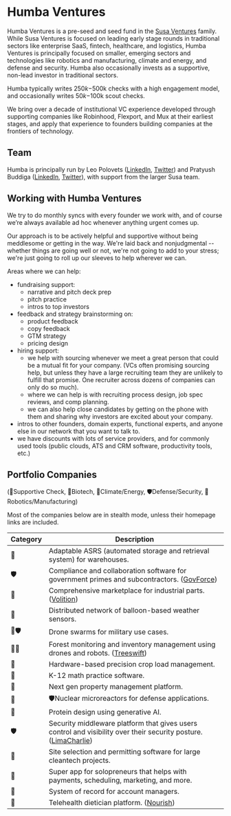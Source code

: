 # Humba Ventures

Humba Ventures is a pre-seed and seed fund in the [Susa Ventures](https://www.susaventures.com/) family. While Susa Ventures is focused on leading early stage rounds in traditional sectors like enterprise SaaS, fintech, healthcare, and logistics, Humba Ventures is principally focused on smaller, emerging sectors and technologies like robotics and manufacturing, climate and energy, and defense and security. Humba also occasionally invests as a supportive, non-lead investor in traditional sectors.

Humba typically writes $250k-$500k checks with a high engagement model, and occasionally writes $50k-$100k scout checks.

We bring over a decade of institutional VC experience developed through supporting companies like Robinhood, Flexport, and Mux at their earliest stages, and apply that experience to founders building companies at the frontiers of technology.

## Team

Humba is principally run by Leo Polovets ([LinkedIn](https://www.linkedin.com/in/lpolovets/), [Twitter](https://twitter.com/lpolovets)) and Pratyush Buddiga ([LinkedIn](https://www.linkedin.com/in/pratyush-buddiga-9238b4156/), [Twitter](https://twitter.com/pratyushbuddiga)), with support from the larger Susa team.

## Working with Humba Ventures

We try to do monthly syncs with every founder we work with, and of course we’re always available ad hoc whenever anything urgent comes up.

Our approach is to be actively helpful and supportive without being meddlesome or getting in the way. We're laid back and nonjudgmental -- whether things are going well or not, we're not going to add to your stress; we're just going to roll up our sleeves to help wherever we can.

Areas where we can help:
* fundraising support:
  * narrative and pitch deck prep
  * pitch practice
  * intros to top investors
* feedback and strategy brainstorming on:
  * product feedback
  * copy feedback
  * GTM strategy
  * pricing design
* hiring support:
  * we help with sourcing whenever we meet a great person that could be a mutual fit for your company. (VCs often promising sourcing help, but unless they have a large recruiting team they are unlikely to fulfill that promise. One recruiter across dozens of companies can only do so much). 
  * where we can help is with recruiting process design, job spec reviews, and comp planning.
  * we can also help close candidates by getting on the phone with them and sharing why investors are excited about your company.
* intros to other founders, domain experts, functional experts, and anyone else in our network that you want to talk to.
* we have discounts with lots of service providers, and for commonly used tools (public clouds, ATS and CRM software, productivity tools, etc.)

## Portfolio Companies

(🤝Supportive Check, 🧬Biotech, 🔋Climate/Energy, 🛡️Defense/Security, 🤖Robotics/Manufacturing)

Most of the companies below are in stealth mode, unless their homepage links are included.

| Category | Description |
| --- | --- |
| 🤖 | Adaptable ASRS (automated storage and retrieval system) for warehouses. |
| 🛡️ | Compliance and collaboration software for government primes and subcontractors. ([GovForce](https://www.govforce.us/)) |
| 🤖 | Comprehensive marketplace for industrial parts. ([Volition](https://govolition.com/)) |
| 🔋 | Distributed network of balloon-based weather sensors. |
| 🤖🛡️ | Drone swarms for military use cases. |
| 🔋🤖 | Forest monitoring and inventory management using drones and robots. ([Treeswift](https://www.treeswift.com/)) |
| 🤖 | Hardware-based precision crop load management. |
| 🤝 | K-12 math practice software. |
| 🤝 | Next gen property management platform. |
| 🔋 | 🛡️Nuclear microreactors for defense applications. |
| 🧬 | Protein design using generative AI. |
| 🛡️ | Security middleware platform that gives users control and visibility over their security posture. ([LimaCharlie](https://limacharlie.io/)) |
| 🔋 | Site selection and permitting software for large cleantech projects. |
| 🤝 | Super app for solopreneurs that helps with payments, scheduling, marketing, and more. |
| 🤝 | System of record for account managers. |
| 🤝 | Telehealth dietician platform. ([Nourish](https://www.usenourish.com/)) |
